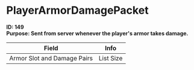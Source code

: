 # PlayerArmorDamagePacket

**ID: 149**  
**Purpose: Sent from server whenever the player's armor takes damage.**  

<table><thead><tr><th>Field</th><th>Info</th></tr></thead><tbody>
<tr><td>Armor Slot and Damage Pairs</td><td>List Size</td></tr>
</tbody></table>